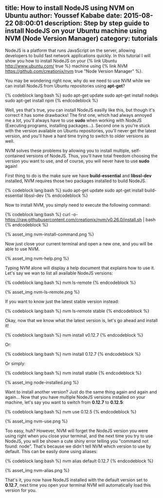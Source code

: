 title: How to install NodeJS using NVM on Ubuntu
author: Youssef Kababe
date: 2015-08-22 08:00:01
description: Step by step guide to install NodeJS on your Ubuntu machine using NVM (Node Version Manager)
category: tutorials
---

NodeJS is a platform that runs JavaScript on the server, allowing developers to build fast network applications quickly. In this tutorial I will show you how to install NodeJS on your {% link Ubuntu http://www.ubuntu.com/ true %} machine using {% link NVM https://github.com/creationix/nvm true "Node Version Manager" %}.

You may be wondering right now, why do we need to use NVM while we can install NodeJS from Ubuntu repositories using **apt-get**?

{% codeblock lang:bash %}
sudo apt-get update
sudo apt-get install nodejs
sudo apt-get install npm
{% endcodeblock %}

Well, yes that's true, you can install NodeJS easilly like this, but though it's correct it has some drawbacks! The first one, which had always annoyed me a lot, you'll always have to use **sudo** when working with NodeJS (Executing programs, installing packages...). Second one is you're stuck with the version available on Ubuntu repositories, you'll never get the latest version, and you'll have a hard time trying to switch to older versions as well.

NVM solves these problems by allowing you to install multiple, self-contained versions of NodeJS. Thus, you'll have total freedom choosing the version you want to use, and of course, you will never have to use **sudo** again!

First thing to do is the make sure we have **build-essential** and **libssl-dev** installed, NVM requires those two packages installed to build NodeJS.

{% codeblock lang:bash %}
sudo apt-get update
sudo apt-get install build-essential libssl-dev
{% endcodeblock %}

Now to install NVM, you simply need to execute the following command:

{% codeblock lang:bash %}
curl -o- https://raw.githubusercontent.com/creationix/nvm/v0.26.0/install.sh | bash
{% endcodeblock %}

{% asset_img nvm-install-command.png %}

Now just close your current terminal and open a new one, and you will be able to use NVM.

{% asset_img nvm-help.png %}

Typing NVM alone will display a help document that explains how to use it. Let's say we wan to list all available NodeJS versions:

{% codeblock lang:bash %}
nvm ls-remote
{% endcodeblock %}

{% asset_img nvm-ls-remote.png %}

If you want to know just the latest stable version instead:

{% codeblock lang:bash %}
nvm ls-remote stable
{% endcodeblock %}

Okay, now that we know what the latest version is, let's go ahead and install it!

{% codeblock lang:bash %}
nvm install v0.12.7
{% endcodeblock %}

Or:

{% codeblock lang:bash %}
nvm install 0.12.7
{% endcodeblock %}

Or simply:

{% codeblock lang:bash %}
nvm install stable
{% endcodeblock %}

{% asset_img node-installed.png %}

Want to install another version? Just do the same thing again and again and again... Now that you have multiple NodeJS versions installed on your machine, let's say you want to switch from **0.12.7** to **0.12.5**:

{% codeblock lang:bash %}
nvm use 0.12.5
{% endcodeblock %}

{% asset_img nvm-use.png %}

Too easy, huh? However, NVM will forget the NodeJS version you were using right when you close your terminal, and the next time you try to use NodeJS, you will be shown a cute shiny error telling you "command not found: node". That's because we didn't tell NVM which version to use by default. This can be easily done using aliases:

{% codeblock lang:bash %}
nvm alias default 0.12.7
{% endcodeblock %}

{% asset_img nvm-alias.png %}

That's it, you now have NodeJS installed with the default version set to **0.12.7**, next time you open your terminal NVM will automatically load this version for you.

